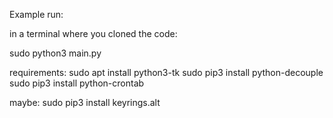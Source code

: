 Example run:

in  a terminal where you cloned the code:

sudo python3 main.py

requirements:
sudo apt install python3-tk
sudo pip3 install python-decouple
sudo pip3 install python-crontab

maybe:
sudo pip3 install keyrings.alt
